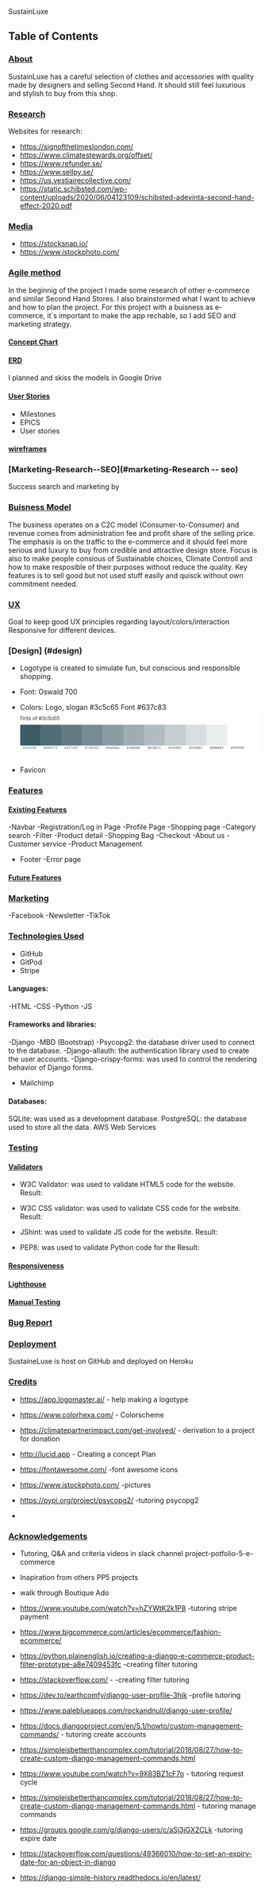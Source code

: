 SustainLuxe

## Table of Contents

### [About](#about)

SustainLuxe has a careful selection of clothes and accessories with quality made by designers and selling Second Hand.
It should still feel luxurious and stylish to buy from this shop.

### [Research](#research) 
  Websites for research:
* https://signofthetimeslondon.com/
* https://www.climatestewards.org/offset/
* https://www.refunder.se/
* https://www.sellpy.se/
* https://us.vestiairecollective.com/
* https://static.schibsted.com/wp-content/uploads/2020/06/04123109/schibsted-adevinta-second-hand-effect-2020.pdf


### [Media](#media)
* https://stocksnap.io/
* https://www.istockphoto.com/




### [Agile method](#agile-method) 

In the beginnig of the project I made some research of other e-commerce and similar Second Hand Stores.
I also brainstormed what I want to achieve and how to plan the project.
For this project with a buisness as e-commerce, it´s important to make the app rechable, so I add SEO and marketing strategy.

#### [Concept Chart](#concept_chart)

#### [ERD](#erd)
I planned and skiss the models in Google Drive

#### [User Stories](#user-stories)
- Milestones
- EPICS
- User stories

#### [wireframes](#wireframes)  

### [Marketing-Research--SEO](#marketing-Research -- seo) 
Success search and marketing by


### [Buisness Model](#buisness_model)
The business operates on a C2C model (Consumer-to-Consumer) and revenue comes from administration fee and profit share of the selling price.
The emphasis is on the traffic to the e-commerce and it should feel more serious and luxury to buy from credible and attractive design store. Focus is also to make people consious of Sustainable choices, Climate Controll and how to make resposible of their purposes without reduce the quality.
Key features is to sell good but not used stuff easily and quisck without own commitment needed.


### [UX](#ux)
Goal to keep good UX principles regarding layout/colors/interaction
Responsive for different devices.

### [Design] (#design) 

- Logotype is created to simulate fun, but conscious and responsible shopping.  

- Font: Oswald 700

- Colors: 
  Logo, slogan #3c5c65
  Font #637c83
 ![colors](colors.png)

- Favicon

### [Features](#features) 

#### [Existing Features](#existing_featuers)

-Navbar
-Registration/Log in Page
-Profile Page
-Shopping page
-Category search
-Filter
-Product detail
-Shopping Bag
-Checkout 
-About us
-Customer service
-Product Management
- Footer
-Error page

#### [Future Features](#future_features)

### [Marketing](#marketing)

-Facebook
-Newsletter
-TikTok


### [Technologies Used](#technologies_used)

* GitHub
* GitPod
* Stripe

#### Languages:
-HTML
-CSS
-Python
-JS

#### Frameworks and libraries:
-Django
-MBD (Bootstrap)
-Psycopg2: the database driver used to connect to the database.
-Django-allauth: the authentication library used to create the user accounts.
-Django-crispy-forms: was used to control the rendering behavior of Django forms.
- Mailchimp

#### Databases:
SQLite: was used as a development database.
PostgreSQL: the database used to store all the data.
AWS Web Services


### [Testing](#testing)

#### [Validators](#validators)

- W3C Validator: was used to validate HTML5 code for the website.
Result:

- W3C CSS validator: was used to validate CSS code for the website.
Result:
- JShint: was used to validate JS code for the website.
Result:
- PEP8: was used to validate Python code for the
Result:

#### [Responsiveness](#responsiveness)

#### [Lighthouse](#lighthouse)

#### [Manual Testing](#manual_testing) 

### [Bug Report](#bugreport)

### [Deployment](#deployment) 

SustaineLuxe is host on GitHub and deployed on Heroku

### [Credits](#credits)

* https://app.logomaster.ai/ - help making a logotype
* https://www.colorhexa.com/ - Colorscheme
* https://climatepartnerimpact.com/get-involved/ - derivation to a project for donation
* http://lucid.app - Creating a concept Plan
* https://fontawesome.com/ -font awesome icons
* https://www.istockphoto.com/ -pictures
* https://pypi.org/project/psycopg2/ -tutoring psycopg2

* 
### [Acknowledgements](#acknowledgements)

- Tutoring, Q&A and criteria videos in slack channel project-potfolio-5-e-commerce
- Inapiration from others PP5 projects
- walk through Boutique Ado
- https://www.youtube.com/watch?v=hZYWtK2k1P8 -tutoring stripe payment


- https://www.bigcommerce.com/articles/ecommerce/fashion-ecommerce/
- https://python.plainenglish.io/creating-a-django-e-commerce-product-filter-prototype-a8e7409453fc -creating filter tutoring
- https://stackoverflow.com/ - -creating filter tutoring
- https://dev.to/earthcomfy/django-user-profile-3hik -profile tutoring
- https://www.paleblueapps.com/rockandnull/django-user-profile/
- https://docs.djangoproject.com/en/5.1/howto/custom-management-commands/ - tutoring create accounts
- https://simpleisbetterthancomplex.com/tutorial/2018/08/27/how-to-create-custom-django-management-commands.html 
- https://www.youtube.com/watch?v=9X83BZ1cF7o - tutoring request cycle
- https://simpleisbetterthancomplex.com/tutorial/2018/08/27/how-to-create-custom-django-management-commands.html - tutoring manage commands
- https://groups.google.com/g/django-users/c/aSj3jGX2CLk -tutoring expire date
- https://stackoverflow.com/questions/49366010/how-to-set-an-expiry-date-for-an-object-in-django 
- https://django-simple-history.readthedocs.io/en/latest/ 



